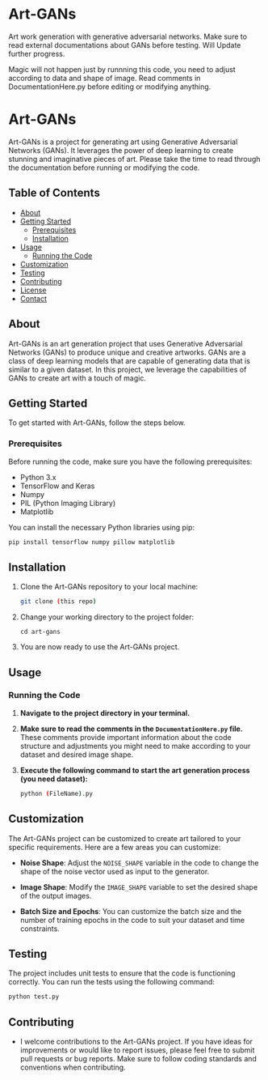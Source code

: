 # Art-GANs
Art work generation with generative adversarial networks. Make sure to read external documentations about GANs before testing.
Will Update further progress.

Magic will not happen just by runnning this code, you need to adjust according to data and shape of image. Read comments in DocumentationHere.py before editing or modifying anything.


# Art-GANs

Art-GANs is a project for generating art using Generative Adversarial Networks (GANs). It leverages the power of deep learning to create stunning and imaginative pieces of art. Please take the time to read through the documentation before running or modifying the code.

## Table of Contents

- [About](#about)
- [Getting Started](#getting-started)
  - [Prerequisites](#prerequisites)
  - [Installation](#installation)
- [Usage](#usage)
  - [Running the Code](#running-the-code)
- [Customization](#customization)
- [Testing](#testing)
- [Contributing](#contributing)
- [License](#license)
- [Contact](#contact)

## About

Art-GANs is an art generation project that uses Generative Adversarial Networks (GANs) to produce unique and creative artworks. GANs are a class of deep learning models that are capable of generating data that is similar to a given dataset. In this project, we leverage the capabilities of GANs to create art with a touch of magic.

## Getting Started

To get started with Art-GANs, follow the steps below.

### Prerequisites

Before running the code, make sure you have the following prerequisites:

- Python 3.x
- TensorFlow and Keras
- Numpy
- PIL (Python Imaging Library)
- Matplotlib

You can install the necessary Python libraries using pip:

```bash
pip install tensorflow numpy pillow matplotlib
```

## Installation

1. Clone the Art-GANs repository to your local machine:

   ```bash
   git clone (this repo)
   ```

2. Change your working directory to the project folder:
   ```
   cd art-gans
   ```
   
3. You are now ready to use the Art-GANs project.


## Usage

### Running the Code

1. **Navigate to the project directory in your terminal.**

2. **Make sure to read the comments in the `DocumentationHere.py` file.** These comments provide important information about the code structure and adjustments you might need to make according to your dataset and desired image shape.

3. **Execute the following command to start the art generation process (you need dataset):**

   ```bash
   python (FileName).py
   ```

## Customization

The Art-GANs project can be customized to create art tailored to your specific requirements. Here are a few areas you can customize:

- **Noise Shape**: Adjust the `NOISE_SHAPE` variable in the code to change the shape of the noise vector used as input to the generator.

- **Image Shape**: Modify the `IMAGE_SHAPE` variable to set the desired shape of the output images.

- **Batch Size and Epochs**: You can customize the batch size and the number of training epochs in the code to suit your dataset and time constraints.

## Testing

The project includes unit tests to ensure that the code is functioning correctly. You can run the tests using the following command:

```bash
python test.py
```

## Contributing
- I welcome contributions to the Art-GANs project. If you have ideas for improvements or would like to report issues, please feel free to submit pull requests or bug reports. Make sure to follow coding standards and conventions when contributing.

